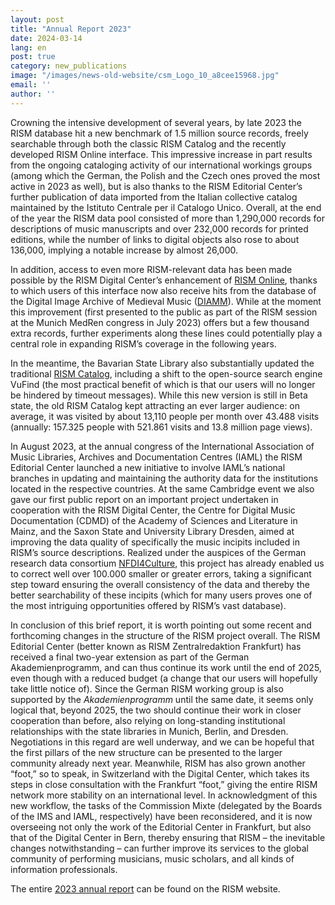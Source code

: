 ```yaml
---
layout: post
title: "Annual Report 2023"
date: 2024-03-14
lang: en
post: true
category: new_publications
image: "/images/news-old-website/csm_Logo_10_a8cee15968.jpg"
email: ''
author: ''
---
```


Crowning the intensive development of several years, by late 2023 the RISM database hit a new benchmark of 1.5 million source records, freely searchable through both the classic RISM Catalog and the recently developed RISM Online interface. This impressive increase in part results from the ongoing cataloging activity of our international workings groups (among which the German, the Polish and the Czech ones proved the most active in 2023 as well), but is also thanks to the RISM Editorial Center’s further publication of data imported from the Italian collective catalog maintained by the Istituto Centrale per il Catalogo Unico. Overall, at the end of the year the RISM data pool consisted of more than 1,290,000 records for descriptions of music manuscripts and over 232,000 records for printed editions, while the number of links to digital objects also rose to about 136,000, implying a notable increase by almost 26,000.

In addition, access to even more RISM-relevant data has been made possible by the RISM Digital Center’s enhancement of [RISM Online](https://rism.online), thanks to which users of this interface now also receive hits from the database of the Digital Image Archive of Medieval Music ([DIAMM](https://www.diamm.ac.uk/)). While at the moment this improvement (first presented to the public as part of the RISM session at the Munich MedRen congress in July 2023) offers but a few thousand extra records, further experiments along these lines could potentially play a central role in expanding RISM’s coverage in the following years.

In the meantime, the Bavarian State Library also substantially updated the traditional [RISM Catalog](https://opac.rism.info), including a shift to the open-source search engine VuFind (the most practical benefit of which is that our users will no longer be hindered by timeout messages). While this new version is still in Beta state, the old RISM Catalog kept attracting an ever larger audience: on average, it was visited by about 13,110 people per month over 43.488 visits (annually: 157.325 people with 521.861 visits and 13.8 million page views).

In August 2023, at the annual congress of the International Association of Music Libraries, Archives and Documentation Centres (IAML) the RISM Editorial Center launched a new initiative to involve IAML’s national branches in updating and maintaining the authority data for the institutions located in the respective countries. At the same Cambridge event we also gave our first public report on an important project undertaken in cooperation with the RISM Digital Center, the Centre for Digital Music Documentation (CDMD) of the Academy of Sciences and Literature in Mainz, and the Saxon State and University Library Dresden, aimed at improving the data quality of specifically the music incipits included in RISM’s source descriptions. Realized under the auspices of the German research data consortium [NFDI4Culture](https://nfdi4culture.de/index.html), this project has already enabled us to correct well over 100.000 smaller or greater errors, taking a significant step toward ensuring the overall consistency of the data and thereby the better searchability of these incipits (which for many users proves one of the most intriguing opportunities offered by RISM’s vast database).

In conclusion of this brief report, it is worth pointing out some recent and forthcoming changes in the structure of the RISM project overall. The RISM Editorial Center (better known as RISM Zentralredaktion Frankfurt) has received a final two-year extension as part of the German Akademienprogramm, and can thus continue its work until the end of 2025, even though with a reduced budget (a change that our users will hopefully take little notice of). Since the German RISM working group is also supported by the _Akademienprogramm_ until the same date, it seems only logical that, beyond 2025, the two should continue their work in closer cooperation than before, also relying on long-standing institutional relationships with the state libraries in Munich, Berlin, and Dresden. Negotiations in this regard are well underway, and we can be hopeful that the first pillars of the new structure can be presented to the larger community already next year. Meanwhile, RISM has also grown another “foot,” so to speak, in Switzerland with the Digital Center, which takes its steps in close consultation with the Frankfurt “foot,” giving the entire RISM network more stability on an international level. In acknowledgment of this new workflow, the tasks of the Commission Mixte (delegated by the Boards of the IMS and IAML, respectively) have been reconsidered, and it is now overseeing not only the work of the Editorial Center in Frankfurt, but also that of the Digital Center in Bern, thereby ensuring that RISM – the inevitable changes notwithstanding – can further improve its services to the global community of performing musicians, music scholars, and all kinds of information professionals.

The entire [2023 annual report](/publications/annual-reports/2023.html) can be found on the RISM website.
